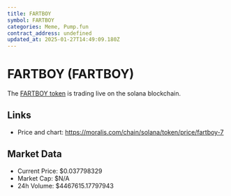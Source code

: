 ```yaml
---
title: FARTBOY
symbol: FARTBOY
categories: Meme, Pump.fun
contract_address: undefined
updated_at: 2025-01-27T14:49:09.180Z
---
```


# FARTBOY (FARTBOY)
The [FARTBOY token](https://moralis.com/chain/solana/token/price/fartboy-7) is trading live on the solana blockchain.

## Links
- Price and chart: https://moralis.com/chain/solana/token/price/fartboy-7

## Market Data
- Current Price: $0.037798329
- Market Cap: $N/A
- 24h Volume: $4467615.17797943
